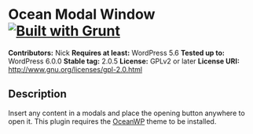 # Ocean Modal Window [![Built with Grunt](https://cdn.gruntjs.com/builtwith.png)](http://gruntjs.com/)

**Contributors:** Nick
**Requires at least:** WordPress 5.6
**Tested up to:** WordPress 6.0.0
**Stable tag:** 2.0.5
**License:** GPLv2 or later
**License URI:** http://www.gnu.org/licenses/gpl-2.0.html

## Description

Insert any content in a modals and place the opening button anywhere to open it.
This plugin requires the [OceanWP](https://oceanwp.org/) theme to be installed.
